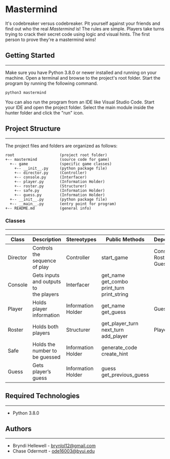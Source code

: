# Mastermind
It's codebreaker versus codebreaker. Pit yourself against your friends 
and find out who the real <i>Mastermind</i> is! The rules are simple. 
Players take turns trying to crack their secret code using logic and visual 
hints. The first person to prove they're a mastermind wins!

## Getting Started
---
Make sure you have Python 3.8.0 or newer installed and running on your machine. 
Open a terminal and browse to the project's root folder. Start the program by 
running the following command.
```
python3 mastermind 
```
You can also run the program from an IDE like Visual Studio Code. Start your IDE 
and open the project folder. Select the main module inside the hunter folder and 
click the "run" icon.

## Project Structure
---
The project files and folders are organized as follows:
```
root                    (project root folder)
+-- mastermind          (source code for game)
  +-- game              (specific game classes)
    +-- __init__.py     (python package file)
    +-- director.py     (Controller)
    +-- console.py      (Interfacer)
    +-- player.py       (Information Holder)
    +-- roster.py       (Structurer)
    +-- safe.py         (Information Holder)
    +-- guess.py        (Information Holder)
  +-- __init__.py       (python package file)
  +-- __main__.py       (entry point for program)
+-- README.md           (general info)
```

### Classes
---
| **Class** | **Description**                           | **Stereotypes**    | **Public Methods**                                      | **Dependencies**             |
| --------- | ----------------------------------------- | ------------------ | ------------------------------------------------------- | ---------------------------- |
| Director  | Controls the sequence of play             | Controller         | start\_game                                             | Console, Roster, Safe, Guess |
| Console   | Gets inputs and outputs to<br>the players | Interfacer         | get\_name<br>get\_combo<br>print\_turn<br>print\_string |                              |
| Player    | Holds player information                  | Information Holder | get\_name<br>get\_guess                                 | Guess                        |
| Roster    | Holds both players                        | Structurer         | get\_player\_turn<br>next\_turn<br>add\_player          | Player                       |
| Safe      | Holds the number to be guessed            | Information Holder | generate\_code<br>create\_hint                        |                              |
| Guess     | Gets player’s guess                       | Information Holder | guess<br>get\_previous\_guess                           |                              |

## Required Technologies
---
* Python 3.8.0

## Authors
---
* Bryndi Hellewell - brynlol12@gmail.com
* Chase Odermott - ode16003@byui.edu 

